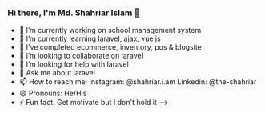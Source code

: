 ### Hi there, I'm Md. Shahriar Islam 👋

- 🔭 I’m currently working on school management system
- 🌱 I’m currently learning laravel, ajax, vue js
- 🔭 I've completed ecommerce, inventory, pos & blogsite
- 👯 I’m looking to collaborate on laravel
- 🤔 I’m looking for help with laravel
- 💬 Ask me about laravel
- 📫 How to reach me: Instagram: @shahriar.i.am Linkedin: @the-shahriar
- 😄 Pronouns: He/His
- ⚡ Fun fact: Get motivate but I don't hold it
-->
